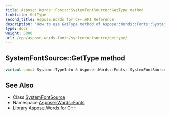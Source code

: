 ```yaml
---
title: Aspose::Words::Fonts::SystemFontSource::GetType method
linktitle: GetType
second_title: Aspose.Words for C++ API Reference
description: 'How to use GetType method of Aspose::Words::Fonts::SystemFontSource class in C++.'
type: docs
weight: 5000
url: /cpp/aspose.words.fonts/systemfontsource/gettype/
---
```

## SystemFontSource::GetType method




```cpp
virtual const System::TypeInfo & Aspose::Words::Fonts::SystemFontSource::GetType() const override
```

## See Also

* Class [SystemFontSource](../)
* Namespace [Aspose::Words::Fonts](../../)
* Library [Aspose.Words for C++](../../../)
